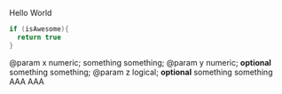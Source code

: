 Hello World
```java
if (isAwesome){
  return true
}
```
@param x numeric; something something; @param y numeric; **optional** something something; @param z logical; **optional** something something
AAA
AAA
